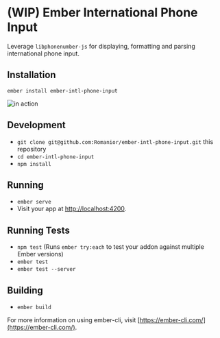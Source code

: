 #  (WIP) Ember International Phone Input

Leverage `libphonenumber-js` for displaying, formatting and parsing international phone input.

## Installation

`ember install ember-intl-phone-input`


 ![in action](https://cl.ly/0C1C3Y292f31/Screen%20Recording%202018-04-23%20at%2006.57%20PM.gif)


## Development

* `git clone git@github.com:Romanior/ember-intl-phone-input.git` this repository
* `cd ember-intl-phone-input`
* `npm install`

## Running

* `ember serve`
* Visit your app at [http://localhost:4200](http://localhost:4200).

## Running Tests

* `npm test` (Runs `ember try:each` to test your addon against multiple Ember versions)
* `ember test`
* `ember test --server`

## Building

* `ember build`

For more information on using ember-cli, visit [https://ember-cli.com/](https://ember-cli.com/).
